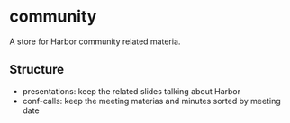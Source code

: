 # community
A store for Harbor community related materia.

## Structure
* presentations: keep the related slides talking about Harbor
* conf-calls: keep the meeting materias and minutes sorted by meeting date
